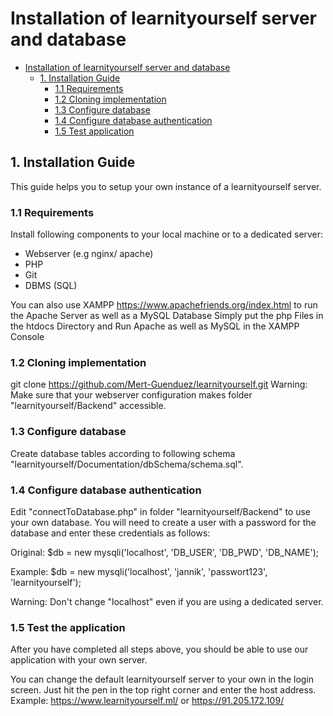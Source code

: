# Installation of learnityourself server and database

- [Installation of learnityourself server and database](#installation-plan)
    - [1. Installation Guide](#2-installation-guide)
        - [1.1 Requirements](#21-requirements)
        - [1.2 Cloning implementation](#23-cloning-implementation)
        - [1.3 Configure database](#24-configure-database)
        - [1.4 Configure database authentication](#24-configure-database-authentication)
        - [1.5 Test application](#25-test-application)

## 1. Installation Guide
This guide helps you to setup your own instance of a learnityourself server.

### 1.1 Requirements

Install following components to your local machine or to a dedicated server:
- Webserver (e.g nginx/ apache)
- PHP
- Git
- DBMS (SQL)

You can also use XAMPP https://www.apachefriends.org/index.html to run the Apache Server as well as a MySQL Database
Simply put the php Files in the htdocs Directory and Run Apache as well as MySQL in the XAMPP Console

### 1.2 Cloning implementation

git clone https://github.com/Mert-Guenduez/learnityourself.git
Warning: Make sure that your webserver configuration makes folder "learnityourself/Backend" accessible.

### 1.3 Configure database

Create database tables according to following schema "learnityourself/Documentation/dbSchema/schema.sql".

### 1.4 Configure database authentication

Edit "connectToDatabase.php" in folder "learnityourself/Backend" to use your own database.
You will need to create a user with a password for the database and enter these credentials as follows:

Original:
$db = new mysqli('localhost', 'DB_USER', 'DB_PWD', 'DB_NAME');

Example:
$db = new mysqli('localhost', 'jannik', 'passwort123', 'learnityourself');

Warning: Don't change "localhost" even if you are using a dedicated server.

### 1.5 Test the application
After you have completed all steps above, you should be able to use our application with your own server.

You can change the default learnityourself server to your own in the login screen.
Just hit the pen in the top right corner and enter the host address.
Example: https://www.learnityourself.ml/ or  https://91.205.172.109/
